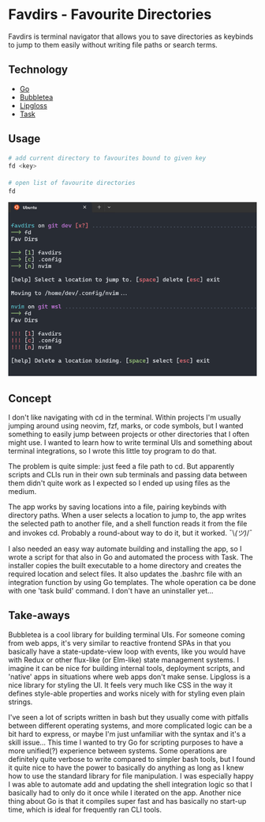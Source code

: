 # Favdirs - Favourite Directories

Favdirs is terminal navigator that allows you to save directories as keybinds to jump to them easily without writing file paths or search terms.

## Technology

- [Go](https://go.dev/#)
- [Bubbletea](https://github.com/charmbracelet/bubbletea)
- [Lipgloss](https://github.com/charmbracelet/lipgloss)
- [Task](https://taskfile.dev/)

## Usage

```bash
# add current directory to favourites bound to given key
fd <key>

# open list of favourite directories 
fd
```

![favdirs screenshot](./assets/favdirs.png)

## Concept

I don't like navigating with cd in the terminal. Within projects I'm usually jumping around using neovim, fzf, marks, or code symbols, but I wanted something to easily jump between projects or other directories that I often might use. I wanted to learn how to write terminal UIs and something about terminal integrations, so I wrote this little toy program to do that.

The problem is quite simple: just feed a file path to cd. But apparently scripts and CLIs run in their own sub terminals and passing data between them didn't quite work as I expected so I ended up using files as the medium.

The app works by saving locations into a file, pairing keybinds with directory paths. When a user selects a location to jump to, the app writes the selected path to another file, and a shell function reads it from the file and invokes cd. Probably a round-about way to do it, but it worked. ¯\\_(ツ)_/¯

I also needed an easy way automate building and installing the app, so I wrote a script for that also in Go and automated the process with Task. The installer copies the built executable to a home directory and creates the required location and select files. It also updates the .bashrc file with an integration function by using Go templates. The whole operation ca be done with one 'task build' command. I don't have an uninstaller yet...

## Take-aways

Bubbletea is a cool library for building terminal UIs. For someone coming from web apps, it's very similar to reactive frontend SPAs in that you basically have a state-update-view loop with events, like you would have with Redux or other flux-like (or Elm-like) state management systems. I imagine it can be nice for building internal tools, deployment scripts, and 'native' apps in situations where web apps don't make sense. Lipgloss is a nice library for styling the UI. It feels very much like CSS in the way it defines style-able properties and works nicely with for styling even plain strings.

I've seen a lot of scripts written in bash but they usually come with pitfalls between different operating systems, and more complicated logic can be a bit hard to express, or maybe I'm just unfamiliar with the syntax and it's a skill issue... This time I wanted to try Go for scripting purposes to have a more unified(?) experience between systems. Some operations are definitely quite verbose to write compared to simpler bash tools, but I found it quite nice to have the power to basically do anything as long as I knew how to use the standard library for file manipulation. I was especially happy I was able to automate add and updating the shell integration logic so that I basically had to only do it once while I iterated on the app. Another nice thing about Go is that it compiles super fast and has basically no start-up time, which is ideal for frequently ran CLI tools. 
